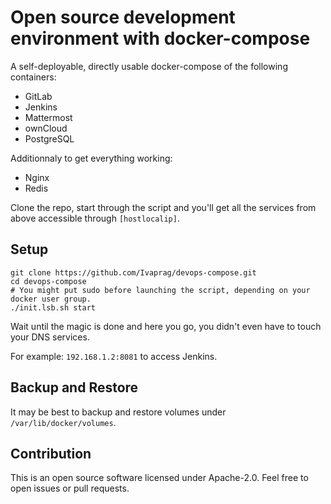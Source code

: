 # Open source development environment with docker-compose

A self-deployable, directly usable docker-compose of the following containers:

* GitLab
* Jenkins
* Mattermost
* ownCloud
* PostgreSQL

Additionnaly to get everything working:
* Nginx
* Redis

Clone the repo, start through the script and you'll get all the services from above accessible through `[hostlocalip]`.


## Setup

```
git clone https://github.com/Ivaprag/devops-compose.git
cd devops-compose
# You might put sudo before launching the script, depending on your docker user group.
./init.lsb.sh start
```

Wait until the magic is done and here you go, you didn't even have to touch your DNS services. 

For example: `192.168.1.2:8081` to access Jenkins.


## Backup and Restore

It may be best to backup and restore volumes under `/var/lib/docker/volumes`.


## Contribution

This is an open source software licensed under Apache-2.0.
Feel free to open issues or pull requests.
